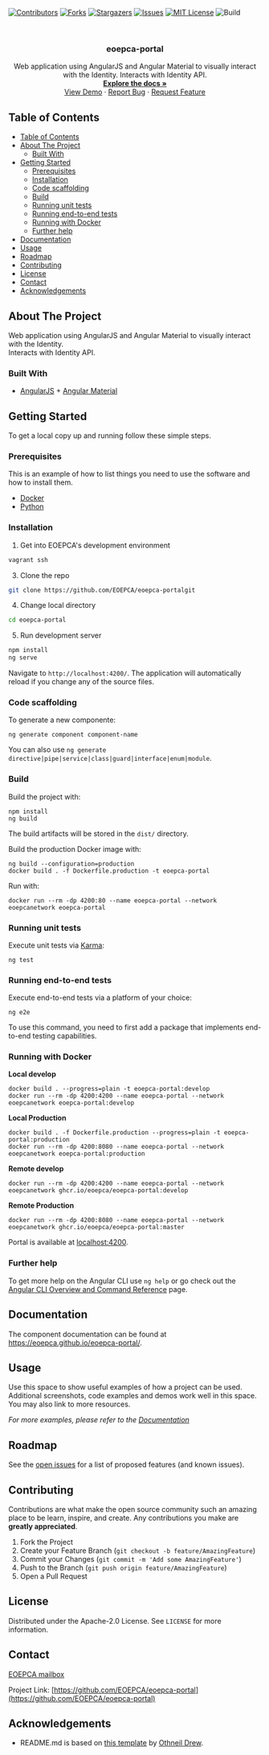 <!--
***
*** To avoid retyping too much info. Do a search and replace for the following:
*** eoepca-portal
-->

<!-- PROJECT SHIELDS -->
<!--
*** See the bottom of this document for the declaration of the reference variables
*** for contributors-url, forks-url, etc. This is an optional, concise syntax you may use.
*** https://www.markdownguide.org/basic-syntax/#reference-style-links
-->

[![Contributors][contributors-shield]][contributors-url]
[![Forks][forks-shield]][forks-url]
[![Stargazers][stars-shield]][stars-url]
[![Issues][issues-shield]][issues-url]
[![MIT License][license-shield]][license-url]
![Build][build-shield]

<!-- PROJECT LOGO -->
<br />
<p align="center">

<h3 align="center">eoepca-portal</h3>

  <p align="center">
    Web application using AngularJS and Angular Material to visually interact with the Identity. 
    Interacts with Identity API.
    <br />
    <a href="https://github.com/EOEPCA/eoepca-portal"><strong>Explore the docs »</strong></a>
    <br />
    <a href="https://github.com/EOEPCA/eoepca-portal">View Demo</a>
    ·
    <a href="https://github.com/EOEPCA/eoepca-portal/issues">Report Bug</a>
    ·
    <a href="https://github.com/EOEPCA/eoepca-portal/issues">Request Feature</a>
  </p>
</p>

## Table of Contents

- [Table of Contents](#table-of-contents)
- [About The Project](#about-the-project)
  - [Built With](#built-with)
- [Getting Started](#getting-started)
  - [Prerequisites](#prerequisites)
  - [Installation](#installation)
  - [Code scaffolding](#code-scaffolding)
  - [Build](#build)
  - [Running unit tests](#running-unit-tests)
  - [Running end-to-end tests](#running-end-to-end-tests)
  - [Running with Docker](#running-with-docker)
  - [Further help](#further-help)
- [Documentation](#documentation)
- [Usage](#usage)
- [Roadmap](#roadmap)
- [Contributing](#contributing)
- [License](#license)
- [Contact](#contact)
- [Acknowledgements](#acknowledgements)

<!-- ABOUT THE PROJECT -->

## About The Project

Web application using AngularJS and Angular Material to visually interact with the Identity.  
Interacts with Identity API.

### Built With

- [AngularJS](https://angularjs.org/) + [Angular Material](https://material.angular.io/)

<!-- GETTING STARTED -->

## Getting Started

To get a local copy up and running follow these simple steps.

### Prerequisites

This is an example of how to list things you need to use the software and how to install them.

- [Docker](https://www.docker.com/)
- [Python](https://www.python.org//)

### Installation

1. Get into EOEPCA's development environment

```sh
vagrant ssh
```

3. Clone the repo

```sh
git clone https://github.com/EOEPCA/eoepca-portalgit
```

4. Change local directory

```sh
cd eoepca-portal
```

5. Run development server

```sh
npm install
ng serve
```
Navigate to `http://localhost:4200/`. The application will automatically reload if you change any of the source files.

### Code scaffolding

To generate a new componente:
```shell
ng generate component component-name
``` 
You can also use `ng generate directive|pipe|service|class|guard|interface|enum|module`.

### Build

Build the project with:
```shell
npm install
ng build
``` 
The build artifacts will be stored in the `dist/` directory.

Build the production Docker image with:
```shell
ng build --configuration=production
docker build . -f Dockerfile.production -t eoepca-portal
```
Run with:
```shell
docker run --rm -dp 4200:80 --name eoepca-portal --network eoepcanetwork eoepca-portal
```

### Running unit tests

Execute unit tests via [Karma](https://karma-runner.github.io):
```shell
ng test
```

### Running end-to-end tests

Execute end-to-end tests via a platform of your choice:
```shell
ng e2e
``` 

To use this command, you need to first add a package that implements end-to-end testing capabilities.

### Running with Docker

**Local develop**
```shell
docker build . --progress=plain -t eoepca-portal:develop
docker run --rm -dp 4200:4200 --name eoepca-portal --network eoepcanetwork eoepca-portal:develop
```

**Local Production**
```shell
docker build . -f Dockerfile.production --progress=plain -t eoepca-portal:production
docker run --rm -dp 4200:8080 --name eoepca-portal --network eoepcanetwork eoepca-portal:production
```

**Remote develop**
```shell
docker run --rm -dp 4200:4200 --name eoepca-portal --network eoepcanetwork ghcr.io/eoepca/eoepca-portal:develop
```

**Remote Production**
```shell
docker run --rm -dp 4200:8080 --name eoepca-portal --network eoepcanetwork ghcr.io/eoepca/eoepca-portal:master
```

Portal is available at [localhost:4200](http://localhost:4200).

### Further help

To get more help on the Angular CLI use `ng help` or go check out the [Angular CLI Overview and Command Reference](https://angular.io/cli) page.

## Documentation

The component documentation can be found at https://eoepca.github.io/eoepca-portal/.

<!-- USAGE EXAMPLES -->

## Usage

Use this space to show useful examples of how a project can be used. Additional screenshots, code examples and demos work well in this space. You may also link to more resources.

_For more examples, please refer to the [Documentation](https://example.com)_

<!-- ROADMAP -->

## Roadmap

See the [open issues](https://github.com/EOEPCA/eoepca-portal/issues) for a list of proposed features (and known issues).

<!-- CONTRIBUTING -->

## Contributing

Contributions are what make the open source community such an amazing place to be learn, inspire, and create. Any contributions you make are **greatly appreciated**.

1. Fork the Project
2. Create your Feature Branch (`git checkout -b feature/AmazingFeature`)
3. Commit your Changes (`git commit -m 'Add some AmazingFeature'`)
4. Push to the Branch (`git push origin feature/AmazingFeature`)
5. Open a Pull Request

<!-- LICENSE -->

## License

Distributed under the Apache-2.0 License. See `LICENSE` for more information.

## Contact

[EOEPCA mailbox](eoepca.systemteam@telespazio.com)

Project Link: [https://github.com/EOEPCA/eoepca-portal](https://github.com/EOEPCA/eoepca-portal)

## Acknowledgements

- README.md is based on [this template](https://github.com/othneildrew/Best-README-Template) by [Othneil Drew](https://github.com/othneildrew).


[contributors-shield]: https://img.shields.io/github/contributors/EOEPCA/eoepca-portal.svg?style=flat-square
[contributors-url]: https://github.com/EOEPCA/eoepca-portal/graphs/contributors
[forks-shield]: https://img.shields.io/github/forks/EOEPCA/eoepca-portal.svg?style=flat-square
[forks-url]: https://github.com/EOEPCA/eoepca-portal/network/members
[stars-shield]: https://img.shields.io/github/stars/EOEPCA/eoepca-portal.svg?style=flat-square
[stars-url]: https://github.com/EOEPCA/eoepca-portal/stargazers
[issues-shield]: https://img.shields.io/github/issues/EOEPCA/eoepca-portal.svg?style=flat-square
[issues-url]: https://github.com/EOEPCA/eoepca-portal/issues
[license-shield]: https://img.shields.io/github/license/EOEPCA/eoepca-portal.svg?style=flat-square
[license-url]: https://github.com/EOEPCA/eoepca-portal/blob/master/LICENSE
[build-shield]: https://www.travis-ci.com/EOEPCA/eoepca-portal.svg?branch=master
